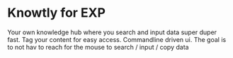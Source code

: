 # Knowtly for EXP

Your own knowledge hub where you search and input data super duper fast. Tag your content for easy access. Commandline driven ui. The goal is to not hav to reach for the mouse to search / input / copy data
